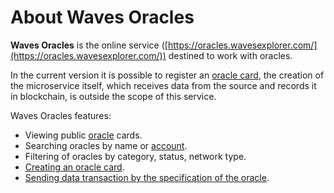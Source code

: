 # About Waves Oracles

**Waves Oracles** is the online service ([https://oracles.wavesexplorer.com/](https://oracles.wavesexplorer.com/)) destined to work with oracles.

In the current version it is possible to register an [oracle card](/en/ecosystem/waves-oracles/oracle-card), the creation of the microservice itself, which receives data from the source and records it in blockchain, is outside the scope of this service.

Waves Oracles features:

- Viewing public [oracle](/en/blockchain/oracle) cards.
- Searching oracles by name or [account](/en/blockchain/account).
- Filtering of oracles by category, status, network type.
- [Creating an oracle card](/en/ecosystem/waves-oracles/create-an-oracle-card-with-waves-oracle).
- [Sending data transaction by the specification of the oracle](/en/ecosystem/waves-oracles/data-transaction-tool).
